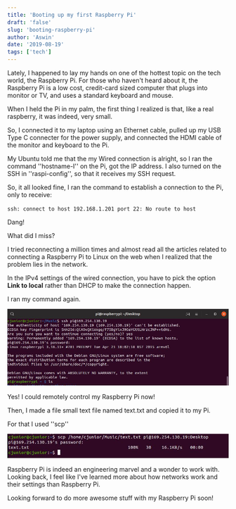 ```yaml
---
title: 'Booting up my first Raspberry Pi'
draft: 'false'
slug: 'booting-raspberry-pi'
author: 'Aswin'
date: '2019-08-19'
tags: ['tech']
---
```


Lately, I happened to lay my hands on one of the hottest topic on the tech world, the Raspberry Pi. For those who haven't heard about it, the Raspberry Pi is a low cost, credit-card sized computer that plugs into monitor or TV, and uses a standard keyboard and mouse.

When I held the Pi in my palm, the first thing I realized is that, like a real raspberry, it was indeed, very small.

So, I connected it to my laptop using an Ethernet cable, pulled up my USB Type C connecter for the power supply, and connected the HDMI cable of the monitor and keyboard to the Pi.

My Ubuntu told me that the my Wired connection is alright, so I ran the command ''hostname-I'' on the Pi, got the IP address. I also turned on the SSH in ''raspi-config'', so that it receives my SSH request.


So, it all looked fine, I ran the command to establish a connection to the Pi, only to receive:

`ssh: connect to host 192.168.1.201 port 22: No route to host`

Dang!

What did I miss?

I tried reconnecting a million times and almost read all the articles related to connecting a Raspberry Pi to Linux on the web when I realized that the problem lies in the network.

In the IPv4 settings of the wired connection, you have to pick the option **Link to local** rather than DHCP to make the connection happen.

I ran my command again.

![Connecting to my Pi](/images/raspberry/1.jpg)

Yes!
I could remotely control my Raspberry Pi now!


Then, I made a file small text file named text.txt and copied it to my Pi.

For that I used ''scp''
 
![Transferring to my Pi](/images/raspberry/2.jpg)

Raspberry Pi is indeed an engineering marvel and a wonder to work with. Looking back, I feel like I've learned more about how networks work and their settings than Raspberry Pi.

Looking forward to do more awesome stuff with my Raspberry Pi soon!


